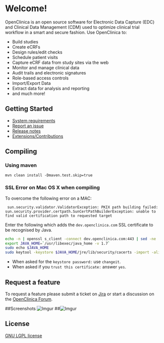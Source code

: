 # Welcome!

OpenClinica is an open source software for Electronic Data Capture (EDC) and Clinical Data Management (CDM) used to optimize clinical trial workflow in a smart and secure fashion. Use OpenClinica to:

- Build studies
- Create eCRFs
- Design rules/edit checks
- Schedule patient visits 
- Capture eCRF data from study sites via the web
- Monitor and manage clinical data
- Audit trails and electronic signatures
- Role-based access controls
- Import/Export Data
- Extract data for analysis and reporting
- and much more!

## Getting Started

- [System requirements](https://docs.openclinica.com/installation/system-requirements)
- [Report an issue](https://jira.openclinica.com/)
- [Release notes](https://docs.openclinica.com/release-notes)
- [Extensions/Contributions](https://community.openclinica.com/extensions)


## Compiling

### Using maven

```
mvn clean install -Dmaven.test.skip=true
```

### SSL Error on Mac OS X when compiling

To overcome the following error on a MAC:

```
 sun.security.validator.ValidatorException: PKIX path building failed: sun.security.provider.certpath.SunCertPathBuilderException: unable to find valid certification path to requested target
```

Enter the following which adds the `dev.openclinica.com` SSL certificate to be recognised by Java.

```bash
echo -n | openssl s_client -connect dev.openclinica.com:443 | sed -ne '/-BEGIN CERTIFICATE-/,/-END CERTIFICATE-/p' > /tmp/dev.openclinica.cert
export JAVA_HOME=`/usr/libexec/java_home -v 1.7`
sudo echo $JAVA_HOME
sudo keytool -keystore $JAVA_HOME/jre/lib/security/cacerts -import -alias dev.openclinica.com -file /tmp/dev.openclinica.cert
```

* When asked for the `keystore password:` use  `changeit`.
* When asked if you `trust this certificate:` answer `yes`.



## Request a feature

To request a feature please submit a ticket on [Jira](https://jira.openclinica.com/) or start a discussion on the [OpenClinica Forum](http://forums.openclinica.com).

##Screenshots
![Imgur](http://i.imgur.com/ACXj3L7.jpg "Home screen") 
##![Imgur](http://i.imgur.com/DqHQ05Z.jpg "Subject Matrix")



## License

[GNU LGPL license](https://www.openclinica.com/gnu-lgpl-open-source-license)

